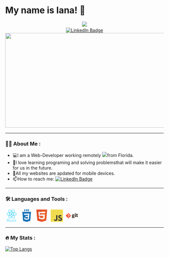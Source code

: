 
# My name is **Iana!** 🤍

<div id="header" align="center">
  <img src="https://media.giphy.com/media/v1.Y2lkPTc5MGI3NjExejVwN2VrZHpjZHZhcnc5N2dncGNtanZ2M3ZiNGZ5YjBmNml2cThwMSZlcD12MV9pbnRlcm5hbF9naWZfYnlfaWQmY3Q9cw/WSBeyxvC1jH496xQGA/giphy.gif" width="400"/>
</div>

<div id="badges" align="center" >
 <a href="https://www.linkedin.com/in/iana-kushniruk-00382322a/">
    <img src="https://img.shields.io/badge/LinkedIn-blue?style=for-the-badge&logo=linkedin&logoColor=white" alt="LinkedIn Badge"/>
  </a>
  </div>

  <div align="center" >
  <img src="https://media.giphy.com/media/v1.Y2lkPTc5MGI3NjExaTZpYzJnb3Z3Z3Y2bXppOW4weXQwNTFndHZyZHUwdmZ2ZDVwaTl2OCZlcD12MV9pbnRlcm5hbF9naWZfYnlfaWQmY3Q9Zw/l46Cy1rHbQ92uuLXa/giphy.gif" width="600" height="300"/>
</div>

---
### :woman_technologist: About Me :
- :computer:I am a Web-Developer working remotely <img src="https://media.giphy.com/media/WUlplcMpOCEmTGBtBW/giphy.gif" width="30">from Florida.
- :telescope:I love learning programing and solving problemsthat will make it easier for us in the future.
- :iphone:All my websites are apdated for mobile devices.
 - :mailbox:How to reach me:  <a href="https://www.linkedin.com/in/iana-kushniruk-00382322a/">
    <img src="https://img.shields.io/badge/LinkedIn-blue?style=for-the-badge&logo=linkedin&logoColor=white" alt="LinkedIn Badge"/>
  </a>

  ---
  ### :hammer_and_wrench: Languages and Tools :
 <div>
  <img src="https://github.com/devicons/devicon/blob/master/icons/react/react-original-wordmark.svg" title="React" alt="React" width="40" height="40"/>&nbsp;
  <img src="https://github.com/devicons/devicon/blob/master/icons/css3/css3-plain-wordmark.svg"  title="CSS3" alt="CSS" width="40" height="40"/>&nbsp;
  <img src="https://github.com/devicons/devicon/blob/master/icons/html5/html5-original.svg" title="HTML5" alt="HTML" width="40" height="40"/>&nbsp;
  <img src="https://github.com/devicons/devicon/blob/master/icons/javascript/javascript-original.svg" title="JavaScript" alt="JavaScript" width="40" height="40"/>&nbsp;
  <img src="https://github.com/devicons/devicon/blob/master/icons/git/git-original-wordmark.svg" title="Git" **alt="Git" width="40" height="40"/>
</div>


---

### :fire: My Stats :

[![Top Langs](https://github-readme-stats.vercel.app/api/top-langs/?username=Iana-87&layout=compact&theme=vision-friendly-dark)](https://github.com/anuraghazra/github-readme-stats)
